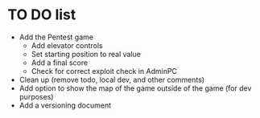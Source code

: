 # TO DO list

- Add the Pentest game
  - Add elevator controls
  - Set starting position to real value
  - Add a final score
  - Check for correct exploit check in AdminPC
- Clean up (remove todo, local dev, and other comments)
- Add option to show the map of the game outside of the game (for dev purposes)
- Add a versioning document
